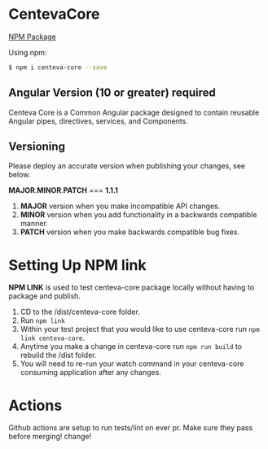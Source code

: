 # CentevaCore

[NPM Package](https://www.npmjs.com/package/centeva-core)

Using npm:

```bash
$ npm i centeva-core --save
```

## Angular Version (10 or greater) required
Centeva Core is a Common Angular package designed to contain reusable Angular pipes, directives, services, and Components.

## Versioning
Please deploy an accurate version when publishing your changes, see below.

**MAJOR**.**MINOR**.**PATCH** === **1.1.1**

1. **MAJOR** version when you make incompatible API changes.
2. **MINOR** version when you add functionality in a backwards compatible manner.
3. **PATCH** version when you make backwards compatible bug fixes.

# Setting Up NPM link

**NPM LINK** is used to test centeva-core package locally without having to package and publish.

1. CD to the /dist/centeva-core folder. 
2. Run `npm link`
3. Within your test project that you would like to use centeva-core run `npm link centeva-core`.
4. Anytime you make a change in centeva-core run `npm run build` to rebuild the /dist folder.
5. You will need to re-run your watch command in your centeva-core consuming application after any changes.

# Actions
Github actions are setup to run tests/lint on ever pr. Make sure they pass before merging! change!
